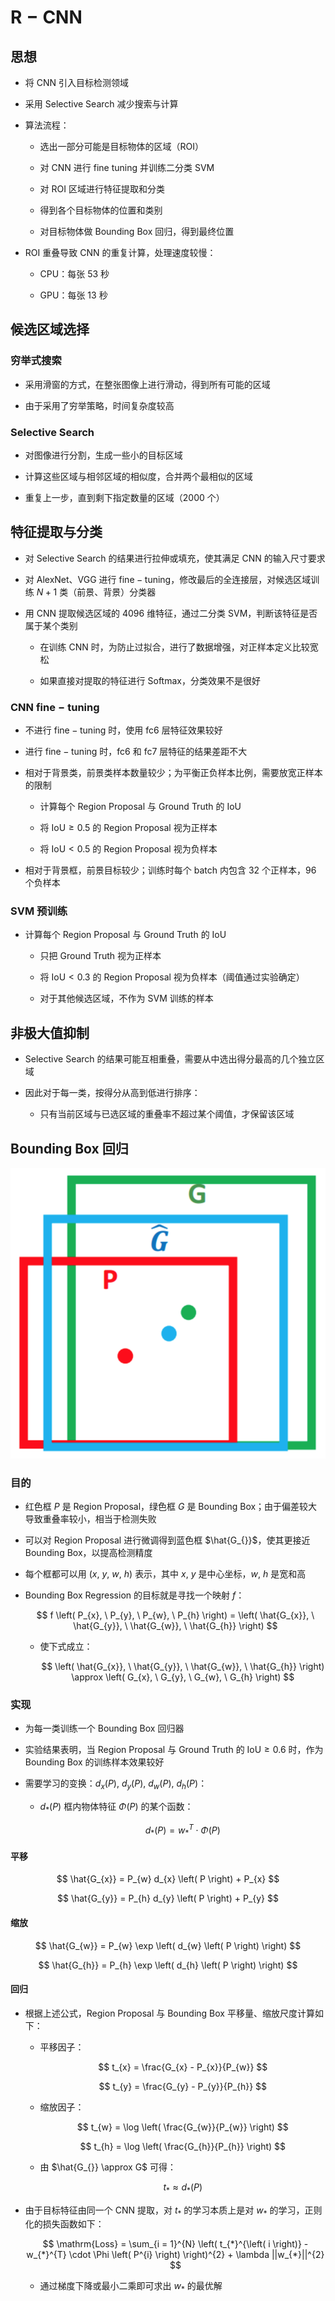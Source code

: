 # $\mathrm{R-CNN}$

## 思想

- 将 $\mathrm{CNN}$ 引入目标检测领域

- 采用 $\mathrm{Selective \ Search}$ 减少搜索与计算

- 算法流程：

  - 选出一部分可能是目标物体的区域（$\mathrm{ROI}$）

  - 对 $\mathrm{CNN}$ 进行 $\mathrm{fine \ tuning}$ 并训练二分类 $\mathrm{SVM}$

  - 对 $\mathrm{ROI}$ 区域进行特征提取和分类

  - 得到各个目标物体的位置和类别

  - 对目标物体做 $\mathrm{Bounding \ Box}$ 回归，得到最终位置

- $\mathrm{ROI}$ 重叠导致 $\mathrm{CNN}$ 的重复计算，处理速度较慢：

  - $\mathrm{CPU}$：每张 $53$ 秒

  - $\mathrm{GPU}$：每张 $13$ 秒

## 候选区域选择

### 穷举式搜索

- 采用滑窗的方式，在整张图像上进行滑动，得到所有可能的区域

- 由于采用了穷举策略，时间复杂度较高

### $\mathrm{Selective \ Search}$

- 对图像进行分割，生成一些小的目标区域

- 计算这些区域与相邻区域的相似度，合并两个最相似的区域

- 重复上一步，直到剩下指定数量的区域（$2000$ 个）

## 特征提取与分类

- 对 $\mathrm{Selective \ Search}$ 的结果进行拉伸或填充，使其满足 $\mathrm{CNN}$ 的输入尺寸要求

- 对 $\mathrm{AlexNet}$、$\mathrm{VGG}$ 进行 $\mathrm{fine-tuning}$，修改最后的全连接层，对候选区域训练 $N + 1$ 类（前景、背景）分类器

- 用 $\mathrm{CNN}$ 提取候选区域的 $4096$ 维特征，通过二分类 $\mathrm{SVM}$，判断该特征是否属于某个类别

  - 在训练 $\mathrm{CNN}$ 时，为防止过拟合，进行了数据增强，对正样本定义比较宽松

  - 如果直接对提取的特征进行 $\mathrm{Softmax}$，分类效果不是很好

### $\mathrm{CNN \ fine-tuning}$

- 不进行 $\mathrm{fine-tuning}$ 时，使用 $\mathrm{fc6}$ 层特征效果较好

- 进行 $\mathrm{fine-tuning}$ 时，$\mathrm{fc6}$ 和 $\mathrm{fc7}$ 层特征的结果差距不大

- 相对于背景类，前景类样本数量较少；为平衡正负样本比例，需要放宽正样本的限制

  - 计算每个 $\mathrm{Region \ Proposal}$ 与 $\mathrm{Ground \ Truth}$ 的 $\mathrm{IoU}$

  - 将 $\mathrm{IoU} \geq 0.5$ 的 $\mathrm{Region \ Proposal}$ 视为正样本

  - 将 $\mathrm{IoU} < 0.5$ 的 $\mathrm{Region \ Proposal}$ 视为负样本

- 相对于背景框，前景目标较少；训练时每个 $\mathrm{batch}$ 内包含 $32$ 个正样本，$96$ 个负样本

### $\mathrm{SVM}$ 预训练

- 计算每个 $\mathrm{Region \ Proposal}$ 与 $\mathrm{Ground \ Truth}$ 的 $\mathrm{IoU}$

  - 只把 $\mathrm{Ground \ Truth}$ 视为正样本

  - 将 $\mathrm{IoU} < 0.3$ 的 $\mathrm{Region \ Proposal}$ 视为负样本（阈值通过实验确定）

  - 对于其他候选区域，不作为 $\mathrm{SVM}$ 训练的样本

## 非极大值抑制

- $\mathrm{Selective \ Search}$ 的结果可能互相重叠，需要从中选出得分最高的几个独立区域

- 因此对于每一类，按得分从高到低进行排序：

  - 只有当前区域与已选区域的重叠率不超过某个阈值，才保留该区域

## $\mathrm{Bounding \ Box}$ 回归

<center>
<img src="images/bounding_box.png"/>
</center>

### 目的

- 红色框 $P$ 是 $\mathrm{Region \ Proposal}$，绿色框 $G$ 是 $\mathrm{Bounding \ Box}$；由于偏差较大导致重叠率较小，相当于检测失败

- 可以对 $\mathrm{Region \ Proposal}$ 进行微调得到蓝色框 $\hat{G_{}}$，使其更接近 $\mathrm{Bounding \ Box}$，以提高检测精度

- 每个框都可以用 $\left( x, \ y, \ w, \ h \right)$ 表示，其中 $x, \ y$ 是中心坐标，$w, \ h$ 是宽和高

- $\mathrm{Bounding \ Box \ Regression}$ 的目标就是寻找一个映射 $f$：

  $$
  f \left( P_{x}, \ P_{y}, \ P_{w}, \ P_{h} \right) = \left( \hat{G_{x}}, \ \hat{G_{y}}, \ \hat{G_{w}}, \ \hat{G_{h}} \right)
  $$

  - 使下式成立：

    $$
    \left( \hat{G_{x}}, \ \hat{G_{y}}, \ \hat{G_{w}}, \ \hat{G_{h}} \right) \approx \left( G_{x}, \ G_{y}, \ G_{w}, \ G_{h} \right)
    $$

### 实现

- 为每一类训练一个 $\mathrm{Bounding \ Box}$ 回归器

- 实验结果表明，当 $\mathrm{Region \ Proposal}$ 与 $\mathrm{Ground \ Truth}$ 的 $\mathrm{IoU} \geq 0.6$ 时，作为 $\mathrm{Bounding \ Box}$ 的训练样本效果较好

- 需要学习的变换：$d_{x} \left( P \right), \ d_{y} \left( P \right), \ d_{w} \left( P \right), \ d_{h} \left( P \right)$：

  - $d_{*} \left( P \right)$ 框内物体特征 $\Phi \left( P \right)$ 的某个函数：

    $$
    d_{*} \left( P \right) = w_{*}^{T} \cdot \Phi \left( P \right)
    $$

#### 平移

$$
\hat{G_{x}} = P_{w} d_{x} \left( P \right) + P_{x}
$$

$$
\hat{G_{y}} = P_{h} d_{y} \left( P \right) + P_{y}
$$

#### 缩放

$$
\hat{G_{w}} = P_{w} \exp \left( d_{w} \left( P \right) \right)
$$

$$
\hat{G_{h}} = P_{h} \exp \left( d_{h} \left( P \right) \right)
$$

#### 回归

- 根据上述公式，$\mathrm{Region \ Proposal}$ 与 $\mathrm{Bounding \ Box}$ 平移量、缩放尺度计算如下：

  - 平移因子：

    $$
    t_{x} = \frac{G_{x} - P_{x}}{P_{w}}
    $$

    $$
    t_{y} = \frac{G_{y} - P_{y}}{P_{h}}
    $$

  - 缩放因子：

    $$
    t_{w} = \log \left( \frac{G_{w}}{P_{w}} \right)
    $$

    $$
    t_{h} = \log \left( \frac{G_{h}}{P_{h}} \right)
    $$

  - 由 $\hat{G_{}} \approx G$ 可得：

    $$
    t_{*} \approx d_{*} \left( P \right)
    $$

- 由于目标特征由同一个 $\mathrm{CNN}$ 提取，对 $t_{*}$ 的学习本质上是对 $w_{*}$ 的学习，正则化的损失函数如下：

  $$
  \mathrm{Loss} = \sum_{i = 1}^{N} \left( t_{*}^{\left( i \right)} - w_{*}^{T} \cdot \Phi \left( P^{i} \right) \right)^{2} + \lambda ||w_{*}||^{2}
  $$

  - 通过梯度下降或最小二乘即可求出 $w_{*}$ 的最优解
